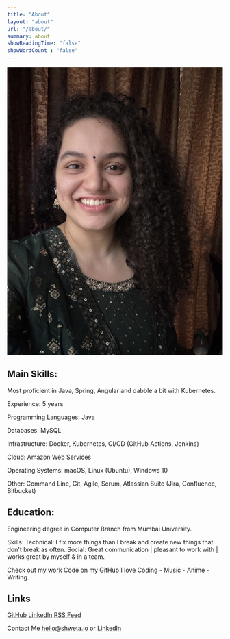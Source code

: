 ```yaml
---
title: "About"
layout: "about"
url: "/about/"
summary: about
showReadingTime: "false"
showWordCount : "false"
---
```

![](/img/IMG_0472.jpeg)

## Main Skills:

Most proficient in Java, Spring, Angular and dabble a bit with Kubernetes.

Experience: 5 years

Programming Languages: Java

Databases: MySQL

Infrastructure: Docker, Kubernetes, CI/CD (GitHub Actions, Jenkins)

Cloud: Amazon Web Services

Operating Systems: macOS, Linux (Ubuntu), Windows 10

Other: Command Line, Git, Agile, Scrum, Atlassian Suite (Jira, Confluence, Bitbucket)

## Education:
Engineering degree in Computer Branch from Mumbai University.

Skills:
Technical: I fix more things than I break and create new things that don't break as often. 
Social: Great communication | pleasant to work with | works great by myself & in a team.

Check out my work
Code on my GitHub
I love
Coding - Music - Anime - Writing.

## Links
[GitHub](https://github.com/shwetarkadam)
[LinkedIn](https://www.linkedin.com/shwetarkadam)
[RSS Feed](https://codeklutz.com/index.xml)

Contact Me
hello@shweta.io  or [LinkedIn](https://www.linkedin.com/shwetarkadam)
